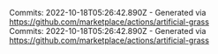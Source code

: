 Commits: 2022-10-18T05:26:42.890Z - Generated via https://github.com/marketplace/actions/artificial-grass
<br>
Commits: 2022-10-18T05:26:42.890Z - Generated via https://github.com/marketplace/actions/artificial-grass
<br>
